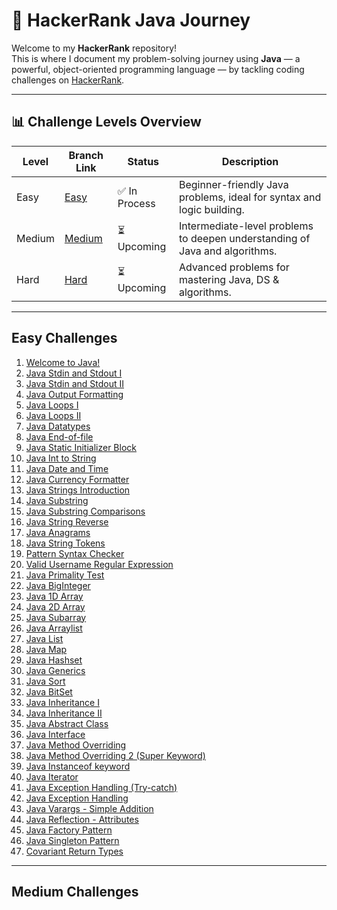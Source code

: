 # 🚀 HackerRank Java Journey

Welcome to my **HackerRank** repository!  
This is where I document my problem-solving journey using **Java** — a powerful, object-oriented programming language — by tackling coding challenges on [HackerRank](https://www.hackerrank.com/).

---

## 📊 Challenge Levels Overview

| Level   | Branch Link                                                                 | Status        | Description                                                                 |
|---------|------------------------------------------------------------------------------|----------------|-----------------------------------------------------------------------------|
| Easy    | [Easy](https://github.com/Sandhiya-1718/HackerRank/tree/Easy)     | ✅ In Process | Beginner-friendly Java problems, ideal for syntax and logic building.      |
| Medium  | [Medium](https://github.com/Sandhiya-1718/HackerRank/tree/Medium) | ⏳ Upcoming   | Intermediate-level problems to deepen understanding of Java and algorithms.|
| Hard    | [Hard](https://github.com/Sandhiya-1718/HackerRank/tree/Hard)     | ⏳ Upcoming   | Advanced problems for mastering Java, DS & algorithms.                     |

---

## Easy Challenges

1. [Welcome to Java!](https://github.com/Sandhiya-1718/HackerRank/blob/Easy/Welcome%20to%20java.java)
2. [Java Stdin and Stdout I](https://github.com/Sandhiya-1718/HackerRank/blob/Easy/Stdin%20and%20Stdout%201.java)
3. [Java Stdin and Stdout II](https://github.com/Sandhiya-1718/HackerRank/blob/Easy/Stdin%20and%20Stdout%202.java)
4. [Java Output Formatting](https://github.com/Sandhiya-1718/HackerRank/blob/Easy/Output%20Formatting.java)
5. [Java Loops I](https://github.com/Sandhiya-1718/HackerRank/blob/Easy/Loops%201.java)
6. [Java Loops II](https://github.com/Sandhiya-1718/HackerRank/blob/Easy/Loops%202.java)
7. [Java Datatypes](https://github.com/Sandhiya-1718/HackerRank/blob/Easy/Datatypes.java)
8. [Java End-of-file](https://github.com/Sandhiya-1718/HackerRank/blob/Easy/End%20of%20File.java)
9. [Java Static Initializer Block](https://github.com/Sandhiya-1718/HackerRank/blob/Easy/Static%20Initializer%20Block.java)
10. [Java Int to String](https://github.com/Sandhiya-1718/HackerRank/blob/Easy/Int%20to%20String.java)
11. [Java Date and Time](https://github.com/Sandhiya-1718/HackerRank/blob/Easy/Date%20and%20Time.java)
12. [Java Currency Formatter](https://github.com/Sandhiya-1718/HackerRank/blob/Easy/Currency%20Formatter.java)
13. [Java Strings Introduction](https://github.com/Sandhiya-1718/HackerRank/blob/Easy/Strings%20Introduction.java)
14. [Java Substring](https://github.com/Sandhiya-1718/HackerRank/blob/Easy/Substring.java)
15. [Java Substring Comparisons](https://github.com/Sandhiya-1718/HackerRank/blob/Easy/Substring%20Comparisons.java)
16. [Java String Reverse](https://github.com/Sandhiya-1718/HackerRank/blob/Easy/String%20Reverse.java)
17. [Java Anagrams](https://github.com/Sandhiya-1718/HackerRank/blob/Easy/Anagrams.java)
18. [Java String Tokens](https://github.com/Sandhiya-1718/HackerRank/blob/Easy/String%20Tokens.java)
19. [Pattern Syntax Checker](https://github.com/Sandhiya-1718/HackerRank/blob/Easy/Pattern%20Syntax%20Checker.java)
20. [Valid Username Regular Expression](https://github.com/Sandhiya-1718/HackerRank/blob/Easy/Valid%20Username%20Regular%20Expressions.java)
21. [Java Primality Test](https://github.com/Sandhiya-1718/HackerRank/blob/Easy/Primality%20Test.java)
22. [Java BigInteger](https://github.com/Sandhiya-1718/HackerRank/blob/Easy/BigInteger.java)
23. [Java 1D Array](https://github.com/Sandhiya-1718/HackerRank/blob/Easy/1D%20Array.java)
24. [Java 2D Array](https://github.com/Sandhiya-1718/HackerRank/blob/Easy/2D%20Array.java)
25. [Java Subarray](https://github.com/Sandhiya-1718/HackerRank/blob/Easy/Subarray.java)
26. [Java Arraylist](https://github.com/Sandhiya-1718/HackerRank/blob/Easy/Arraylist.java)
27. [Java List](https://github.com/Sandhiya-1718/HackerRank/blob/Easy/List.java)
28. [Java Map](https://github.com/Sandhiya-1718/HackerRank/blob/Easy/Map.java)
29. [Java Hashset](https://github.com/Sandhiya-1718/HackerRank/blob/Easy/HashSet.java)
30. [Java Generics](https://github.com/Sandhiya-1718/HackerRank/blob/Easy/Generics.java)
31. [Java Sort](https://github.com/Sandhiya-1718/HackerRank/blob/Easy/Sort.java)
32. [Java BitSet](https://github.com/Sandhiya-1718/HackerRank/blob/Easy/BitSet.java)
33. [Java Inheritance I](https://github.com/Sandhiya-1718/HackerRank/blob/Easy/Inheritance%201.java)
34. [Java Inheritance II](https://github.com/Sandhiya-1718/HackerRank/blob/Easy/Inheritace%202.java)
35. [Java Abstract Class](https://github.com/Sandhiya-1718/HackerRank/blob/Easy/Abstract%20Class.java)
36. [Java Interface](https://github.com/Sandhiya-1718/HackerRank/blob/Easy/Interface.java)
37. [Java Method Overriding](https://github.com/Sandhiya-1718/HackerRank/blob/Easy/Method%20Overriding%201.java)
38. [Java Method Overriding 2 (Super Keyword)](https://github.com/Sandhiya-1718/HackerRank/blob/Easy/Method%20Overriding%202.java)
39. [Java Instanceof keyword](https://github.com/Sandhiya-1718/HackerRank/blob/Easy/Instanceof%20Keyword.java)
40. [Java Iterator](https://github.com/Sandhiya-1718/HackerRank/blob/Easy/Iterator.java)
41. [Java Exception Handling (Try-catch)](https://github.com/Sandhiya-1718/HackerRank/blob/Easy/Exception%20Handling(try-catch).java)
42. [Java Exception Handling](https://github.com/Sandhiya-1718/HackerRank/blob/Easy/Exception%20Handling.java)
43. [Java Varargs - Simple Addition](https://github.com/Sandhiya-1718/HackerRank/blob/Easy/Varargs-Simple%20Addition.java)
44. [Java Reflection - Attributes](https://github.com/Sandhiya-1718/HackerRank/blob/Easy/Reflection-Attributes.java)
45. [Java Factory Pattern](https://github.com/Sandhiya-1718/HackerRank/blob/Easy/Factory%20Pattern.java)
46. [Java Singleton Pattern](https://github.com/Sandhiya-1718/HackerRank/blob/Easy/Singleton%20Pattern.java)
47. [Covariant Return Types](https://github.com/Sandhiya-1718/HackerRank/blob/Easy/Covariant%20Return%20Types.java)

---

## Medium Challenges

